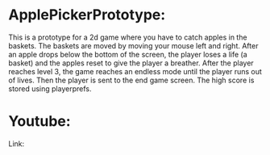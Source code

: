 # ApplePickerPrototype:
This is a prototype for a 2d game where you have to catch apples in the baskets. The baskets are moved by moving your mouse left and right. After an apple drops below the bottom of the screen, the player loses a life (a basket) and the apples reset to give the player a breather. After the player reaches level 3, the game reaches an endless mode until the player runs out of lives. Then the player is sent to the end game screen. The high score is stored using playerprefs.

# Youtube:
Link: 

